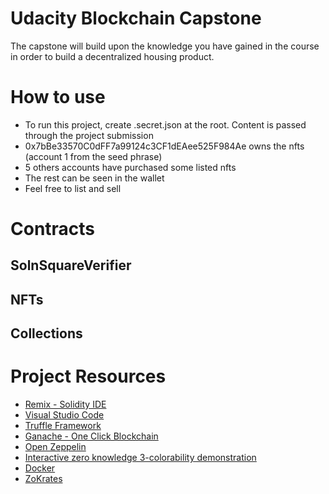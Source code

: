 
# Udacity Blockchain Capstone

The capstone will build upon the knowledge you have gained in the course in order to build a decentralized housing product. 


# How to use
- To run this project, create .secret.json at the root. Content is passed through the project submission
- 0x7bBe33570C0dFF7a99124c3CF1dEAee525F984Ae owns the nfts (account 1 from the seed phrase)
- 5 others accounts have purchased some listed nfts
- The rest can be seen in the wallet
- Feel free to list and sell


# Contracts
## SolnSquareVerifier

## NFTs

## Collections



# Project Resources

* [Remix - Solidity IDE](https://remix.ethereum.org/)
* [Visual Studio Code](https://code.visualstudio.com/)
* [Truffle Framework](https://truffleframework.com/)
* [Ganache - One Click Blockchain](https://truffleframework.com/ganache)
* [Open Zeppelin ](https://openzeppelin.org/)
* [Interactive zero knowledge 3-colorability demonstration](http://web.mit.edu/~ezyang/Public/graph/svg.html)
* [Docker](https://docs.docker.com/install/)
* [ZoKrates](https://github.com/Zokrates/ZoKrates)

